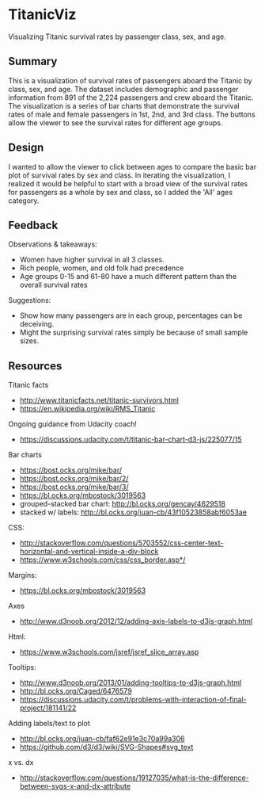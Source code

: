 # TitanicViz
Visualizing Titanic survival rates by passenger class, sex, and age.


## Summary
This is a visualization of survival rates of passengers aboard the Titanic by class, sex, and age. The dataset includes demographic and passenger information from 891 of the 2,224 passengers and crew aboard the Titanic. The visualization is a series of bar charts that demonstrate the survival rates of male and female passengers in 1st, 2nd, and 3rd class. The buttons allow the viewer to see the survival rates for different age groups.

## Design
I wanted to allow the viewer to click between ages to compare the basic bar plot of survival rates by sex and class. In iterating the visualization, I realized it would be helpful to start with a broad view of the survival rates for passengers as a whole by sex and class, so I added the 'All' ages category.

## Feedback
Observations & takeaways:
- Women have higher survival in all 3 classes. 
- Rich people, women, and old folk had precedence
- Age groups 0-15 and 61-80 have a much different pattern than the overall survival rates
 
Suggestions:
- Show how many passengers are in each group, percentages can be deceiving. 
- Might the surprising survival rates simply be because of small  sample sizes.


## Resources
Titanic facts
- http://www.titanicfacts.net/titanic-survivors.html
- https://en.wikipedia.org/wiki/RMS_Titanic

Ongoing guidance from Udacity coach!
- https://discussions.udacity.com/t/titanic-bar-chart-d3-js/225077/15

Bar charts
- https://bost.ocks.org/mike/bar/
- https://bost.ocks.org/mike/bar/2/
- https://bost.ocks.org/mike/bar/3/
- https://bl.ocks.org/mbostock/3019563
- grouped-stacked bar chart: http://bl.ocks.org/gencay/4629518
- stacked w/ labels: http://bl.ocks.org/juan-cb/43f10523858abf6053ae


CSS:
- http://stackoverflow.com/questions/5703552/css-center-text-horizontal-and-vertical-inside-a-div-block 
- https://www.w3schools.com/css/css_border.asp*/

Margins: 
- https://bl.ocks.org/mbostock/3019563

Axes 
- http://www.d3noob.org/2012/12/adding-axis-labels-to-d3js-graph.html

Html: 
- https://www.w3schools.com/jsref/jsref_slice_array.asp

Tooltips:
- http://www.d3noob.org/2013/01/adding-tooltips-to-d3js-graph.html
- http://bl.ocks.org/Caged/6476579
- https://discussions.udacity.com/t/problems-with-interaction-of-final-project/181141/22

Adding labels/text to plot
- http://bl.ocks.org/juan-cb/faf62e91e3c70a99a306
- https://github.com/d3/d3/wiki/SVG-Shapes#svg_text

x vs. dx
- http://stackoverflow.com/questions/19127035/what-is-the-difference-between-svgs-x-and-dx-attribute
